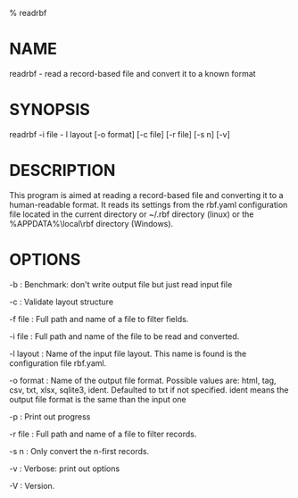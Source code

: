 % readrbf

# NAME
readrbf - read a record-based file and convert it to a known format

# SYNOPSIS
readrbf -i file - l layout [-o format] [-c file] [-r file] [-s n] [-v]

# DESCRIPTION
This program is aimed at reading a record-based file and converting it to
a human-readable format. It reads its settings from the rbf.yaml configuration
file located in the current directory or ~/.rbf directory (linux) or
the %APPDATA%\\local\\rbf directory (Windows).

# OPTIONS

-b
: Benchmark: don't write output file but just read input file

-c
: Validate layout structure

-f file
: Full path and name of a file to filter fields.

-i file
: Full path and name of the file to be read and converted.

-l layout
: Name of the input file layout. This name is found is the
configuration file rbf.yaml.

-o format
: Name of the output file format. Possible values are:
html, tag, csv, txt, xlsx, sqlite3, ident. Defaulted to txt
if not specified. ident means the output file format is
the same than the input one

-p
: Print out progress

-r file
: Full path and name of a file to filter records.

-s n
: Only convert the n-first records.

-v
: Verbose: print out options

-V
: Version.
